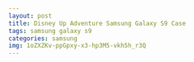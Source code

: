 ```yaml
---
layout: post
title: Disney Up Adventure Samsung Galaxy S9 Case
tags: samsung galaxy s9
categories: samsung
img: 1oZXZKv-ppGpxy-x3-hp3M5-vkh5h_r3Q
---
```

